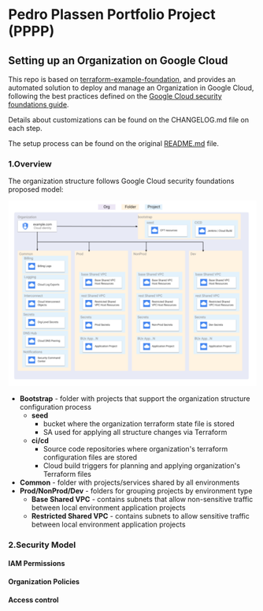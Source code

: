 # Pedro Plassen Portfolio Project (PPPP)
## Setting up an Organization on Google Cloud

This repo is based on [terraform-example-foundation](https://github.com/terraform-google-modules/terraform-example-foundation/), and provides an automated solution to deploy and manage an Organization in Google Cloud, following the best practices defined on the [Google Cloud security foundations guide](https://services.google.com/fh/files/misc/google-cloud-security-foundations-guide.pdf).

Details about customizations can be found on the CHANGELOG.md file on each step.

The setup process can be found on the original [README.md](https://github.com/terraform-google-modules/terraform-example-foundation/blob/0ee39ceff2dce8c3a3b61d59bb1d45a4d0687e74/README.md) file.

### 1.Overview

The organization structure follows Google Cloud security foundations proposed model:

![Organization structure!](./docs/org_layout.png)

* **Bootstrap** - folder with projects that support the organization structure configuration process
  * **seed** 
      * bucket where the organization terraform state file is stored
      * SA used for applying all structure changes via Terraform
  * **ci/cd** 
      * Source code repositories where organization's terraform configuration files are stored 
      * Cloud build triggers for planning and applying organization's Terraform files
* **Common** - folder with projects/services shared by all environments
* **Prod/NonProd/Dev** - folders for grouping projects by environment type
  * **Base Shared VPC** - contains subnets that allow non-sensitive traffic between local environment application projects
  * **Restricted Shared VPC** - contains subnets to allow sensitive traffic between local environment application projects

### 2.Security Model

#### IAM Permissions

#### Organization Policies

#### Access control
